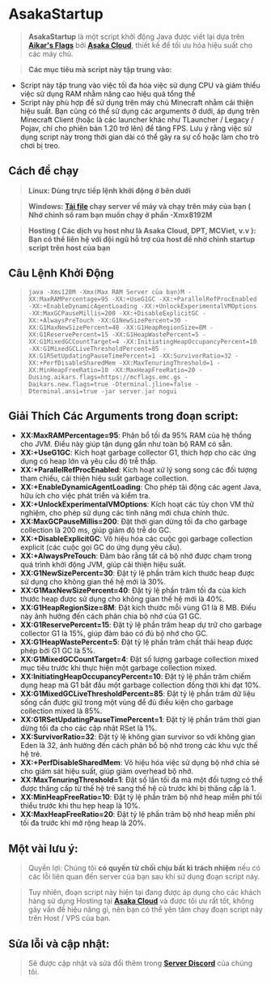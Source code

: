# AsakaStartup
 > **AsakaStartup** là một script khởi động Java được viết lại dựa trên [**Aikar's Flags**](https://docs.papermc.io/paper/aikars-flags) bởi [**Asaka Cloud**](https://asakacloud.vn), thiết kế để tối ưu hóa hiệu suất cho các máy chủ.
 
> **Các mục tiêu mà script này tập trung vào:**
- Script này tập trung vào việc tối đa hóa việc sử dụng CPU và giảm thiểu việc sử dụng RAM nhằm nâng cao hiệu quả tổng thể
- Script này phù hợp để sử dụng trên máy chủ Minecraft nhằm cải thiện hiệu suất. Bạn cũng có thể sử dụng các arguments ở dưới, áp dụng trên Minecraft Client (hoặc là các launcher khác như TLauncher / Legacy / Pojav, chỉ cho phiên bản 1.20 trở lên) để tăng FPS. Lưu ý rằng việc sử dụng script này trong thời gian dài có thể gây ra sự cố hoặc làm cho trò chơi bị treo.

## Cách để chạy
> **Linux: Dùng trực tiếp lệnh khởi động ở bên dưới**

> **Windows: [Tải file](https://raw.githubusercontent.com/asakacloud/AsakaStartup/main/run.bat) chạy server về máy và chạy trên máy của bạn ( Nhớ chỉnh số ram bạn muốn chạy ở phần -Xmx8192M**

> **Hosting ( Các dịch vụ host như là Asaka Cloud, DPT, MCViet, v.v ): Bạn có thể liên hệ với đội ngũ hỗ trợ của host để nhờ chỉnh startup script trên host của bạn**

## Câu Lệnh Khởi Động

>  ```java -Xms128M -Xmx(Max RAM Server của bạn)M -XX:MaxRAMPercentage=95 -XX:+UseG1GC -XX:+ParallelRefProcEnabled -XX:+EnableDynamicAgentLoading -XX:+UnlockExperimentalVMOptions -XX:MaxGCPauseMillis=200 -XX:+DisableExplicitGC -XX:+AlwaysPreTouch -XX:G1NewSizePercent=30 -XX:G1MaxNewSizePercent=40 -XX:G1HeapRegionSize=8M -XX:G1ReservePercent=15 -XX:G1HeapWastePercent=5 -XX:G1MixedGCCountTarget=4 -XX:InitiatingHeapOccupancyPercent=10 -XX:G1MixedGCLiveThresholdPercent=85 -XX:G1RSetUpdatingPauseTimePercent=1 -XX:SurvivorRatio=32 -XX:+PerfDisableSharedMem -XX:MaxTenuringThreshold=1 -XX:MinHeapFreeRatio=10 -XX:MaxHeapFreeRatio=20 -Dusing.aikars.flags=https://mcflags.emc.gs -Daikars.new.flags=true -Dterminal.jline=false -Dterminal.ansi=true -jar server.jar nogui```

## Giải Thích Các Arguments trong đoạn script:
- **XX:MaxRAMPercentage=95**: Phân bổ tối đa 95% RAM của hệ thống cho JVM. Điều này giúp tận dụng gần như toàn bộ RAM có sẵn.
- **XX:+UseG1GC**: Kích hoạt garbage collector G1, thích hợp cho các ứng dụng có heap lớn và yêu cầu độ trễ thấp.
- **XX:+ParallelRefProcEnabled**: Kích hoạt xử lý song song các đối tượng tham chiếu, cải thiện hiệu suất garbage collection.
- **XX:+EnableDynamicAgentLoading**: Cho phép tải động các agent Java, hữu ích cho việc phát triển và kiểm tra.
- **XX:+UnlockExperimentalVMOptions**: Kích hoạt các tùy chọn VM thử nghiệm, cho phép sử dụng các tính năng mới chưa chính thức.
- **XX:MaxGCPauseMillis=200**: Đặt thời gian dừng tối đa cho garbage collection là 200 ms, giúp giảm độ trễ do GC.
- **XX:+DisableExplicitGC**: Vô hiệu hóa các cuộc gọi garbage collection explicit (các cuộc gọi GC do ứng dụng yêu cầu).
- **XX:+AlwaysPreTouch**: Đảm bảo rằng tất cả bộ nhớ được chạm trong quá trình khởi động JVM, giúp cải thiện hiệu suất.
- **XX:G1NewSizePercent=30**: Đặt tỷ lệ phần trăm kích thước heap được sử dụng cho không gian thế hệ mới là 30%.
- **XX:G1MaxNewSizePercent=40**: Đặt tỷ lệ phần trăm tối đa của kích thước heap được sử dụng cho không gian thế hệ mới là 40%.
- **XX:G1HeapRegionSize=8M**: Đặt kích thước mỗi vùng G1 là 8 MB. Điều này ảnh hưởng đến cách phân chia bộ nhớ của G1 GC.
- **XX:G1ReservePercent=15**: Đặt tỷ lệ phần trăm heap dự trữ cho garbage collector G1 là 15%, giúp đảm bảo có đủ bộ nhớ cho GC.
- **XX:G1HeapWastePercent=5**: Đặt tỷ lệ phần trăm chất thải heap được phép bởi G1 GC là 5%.
- **XX:G1MixedGCCountTarget=4**: Đặt số lượng garbage collection mixed mục tiêu trước khi thực hiện một garbage collection mixed.
- **XX:InitiatingHeapOccupancyPercent=10**: Đặt tỷ lệ phần trăm chiếm dụng heap mà G1 bắt đầu một garbage collection đồng thời khi đạt 10%.
- **XX:G1MixedGCLiveThresholdPercent=85**: Đặt tỷ lệ phần trăm dữ liệu sống cần được giữ trong một vùng để đủ điều kiện cho garbage collection mixed là 85%.
- **XX:G1RSetUpdatingPauseTimePercent=1**: Đặt tỷ lệ phần trăm thời gian dừng tối đa cho các cập nhật RSet là 1%.
- **XX:SurvivorRatio=32**: Đặt tỷ lệ không gian survivor so với không gian Eden là 32, ảnh hưởng đến cách phân bổ bộ nhớ trong các khu vực thế hệ trẻ.
- **XX:+PerfDisableSharedMem**: Vô hiệu hóa việc sử dụng bộ nhớ chia sẻ cho giám sát hiệu suất, giúp giảm overhead bộ nhớ.
- **XX:MaxTenuringThreshold=1**: Đặt số lần tối đa mà một đối tượng có thể được thăng cấp từ thế hệ trẻ sang thế hệ cũ trước khi bị thăng cấp là 1.
- **XX:MinHeapFreeRatio=10**: Đặt tỷ lệ phần trăm bộ nhớ heap miễn phí tối thiểu trước khi thu hẹp heap là 10%.
- **XX:MaxHeapFreeRatio=20**: Đặt tỷ lệ phần trăm bộ nhớ heap miễn phí tối đa trước khi mở rộng heap là 20%.
## Một vài lưu ý:
> Quyền lợi: Chúng tôi **có quyền từ chối chịu bất kì trách nhiệm** nếu có các lỗi liên quan đến server của bạn sau khi sử dụng đoạn script này. 

>Tuy nhiên, đoạn script này hiện tại đang được áp dụng cho các khách hàng sử dụng Hosting tại [**Asaka Cloud**](https://asakacloud.vn) và được tối ưu rất tốt, không gây vấn đề hiệu năng gì, nên bạn có thể yên tâm chạy đoạn script này trên Host / VPS của bạn.

## Sửa lỗi và cập nhật:
> Sẽ được cập nhật và sửa đổi thêm trong [**Server Discord**](https://discord.gg/asakacloud) của chúng tôi.